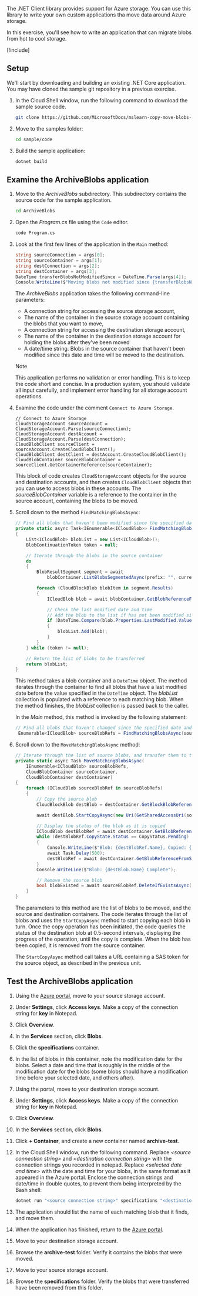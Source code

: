 The .NET Client library provides support for Azure storage. You can use this library to write your own custom applications tha move data around Azure storage. 

In this exercise, you'll see how to write an application that can migrate blobs from hot to cool storage.

[!include[](../../../includes/azure-sandbox-activate.md)]

## Setup

We'll start by downloading and building an existing .NET Core application. You may have cloned the sample git repository in a previous exercise.

1. In the Cloud Shell window, run the following command to download the sample source code. 

    ```bash
    git clone https://github.com/MicrosoftDocs/mslearn-copy-move-blobs-from-containers-or-storage-accounts sample
    ```

1. Move to the samples folder:

    ```bash
    cd sample/code
    ```

1. Build the sample application:

    ```bash
    dotnet build
    ```

## Examine the ArchiveBlobs application

1. Move to the *ArchiveBlobs* subdirectory. This subdirectory contains the source code for the sample application.

    ```bash
    cd ArchiveBlobs
    ```

1. Open the *Program.cs* file using the `Code` editor.

    ```bash
    code Program.cs
    ```

1. Look at the first few lines of the application in the `Main` method:

    ```C#
    string sourceConnection = args[0];
    string sourceContainer = args[1];
    string destConnection = args[2];
    string destContainer = args[3];
    DateTime transferBlobsNotModifiedSince = DateTime.Parse(args[4]);
    Console.WriteLine($"Moving blobs not modified since {transferBlobsNotModifiedSince}");
    ```

    The *ArchiveBlobs* application takes the following command-line parameters:

    - A connection string for accessing the source storage account,
    - The name of the container in the source storage account containing the blobs that you want to move,
    - A connection string for accessing the destination storage account,
    - The name of the container in the destination storage account for holding the blobs after they've been moved
    - A date/time string. Blobs in the source container that haven't been modified since this date and time will be moved to the destination.

    > [!NOTE]
    > This application performs no validation or error handling. This is to keep the code short and concise. In a production system, you should validate all input carefully, and implement error handling for all storage account operations.

1. Examine the code under the comment `Connect to Azure Storage`.

    ```C##
    // Connect to Azure Storage
    CloudStorageAccount sourceAccount = CloudStorageAccount.Parse(sourceConnection);
    CloudStorageAccount destAccount = CloudStorageAccount.Parse(destConnection);
    CloudBlobClient sourceClient = sourceAccount.CreateCloudBlobClient();
    CloudBlobClient destClient = destAccount.CreateCloudBlobClient();
    CloudBlobContainer sourceBlobContainer = sourceClient.GetContainerReference(sourceContainer);
    ```

    This block of code creates `CloudStorageAccount` objects for the source and destination accounts, and then creates `CloudBlobClient` objects that you can use to access blobs in these accounts. The *sourceBlobContainer* variable is a reference to the container in the source account, containing the blobs to be moved.

1. Scroll down to the method `FindMatchingBlobsAsync`:

    ```C#
    // Find all blobs that haven't been modified since the specified date and time
    private static async Task<IEnumerable<ICloudBlob>> FindMatchingBlobsAsync(CloudBlobContainer blobContainer, DateTime transferBlobsNotModifiedSince)
    {
        List<ICloudBlob> blobList = new List<ICloudBlob>();
        BlobContinuationToken token = null;

        // Iterate through the blobs in the source container
        do
        {
            BlobResultSegment segment = await 
                blobContainer.ListBlobsSegmentedAsync(prefix: "", currentToken: token);

            foreach (CloudBlockBlob blobItem in segment.Results)
            {
                ICloudBlob blob = await blobContainer.GetBlobReferenceFromServerAsync(blobItem.Name);

                // Check the last modified date and time
                // Add the blob to the list if has not been modified since the specified date and time
                if (DateTime.Compare(blob.Properties.LastModified.Value.UtcDateTime, transferBlobsNotModifiedSince) <= 0)
                {
                    blobList.Add(blob);
                }
            }
        } while (token != null);

        // Return the list of blobs to be transferred
        return blobList;
    }
    ```

    This method takes a blob container and a `DateTime` object. The method iterates through the container to find all blobs that have a last modified date before the value specified in the `DateTime` object. The *blobList* collection is populated with a reference to each matching blob. When the method finishes, the *blobList* collection is passed back to the caller.

    In the *Main* method, this method is invoked by the following statement:

    ```C#
    // Find all blobs that haven't changed since the specified date and time
     Enumerable<ICloudBlob> sourceBlobRefs = FindMatchingBlobsAsync(sourceBlobContainer, transferBlobsNotModifiedSince).Result;
    ```

1. Scroll down to the `MoveMatchingBlobsAsync` method:

    ```C#
    // Iterate through the list of source blobs, and transfer them to the destination container
    private static async Task MoveMatchingBlobsAsync(
        IEnumerable<ICloudBlob> sourceBlobRefs,
        CloudBlobContainer sourceContainer,
        CloudBlobContainer destContainer)
    {
        foreach (ICloudBlob sourceBlobRef in sourceBlobRefs)
        {
            // Copy the source blob
            CloudBlockBlob destBlob = destContainer.GetBlockBlobReference(sourceBlobRef.Name);

            await destBlob.StartCopyAsync(new Uri(GetSharedAccessUri(sourceBlobRef.Name, sourceContainer)));

            // Display the status of the blob as it is copied
            ICloudBlob destBlobRef = await destContainer.GetBlobReferenceFromServerAsync(sourceBlobRef.Name);
            while (destBlobRef.CopyState.Status == CopyStatus.Pending)
            {
                Console.WriteLine($"Blob: {destBlobRef.Name}, Copied: {destBlobRef.CopyState.BytesCopied ?? 0} of  {destBlobRef.CopyState.TotalBytes ?? 0}");
                await Task.Delay(500);
                destBlobRef = await destContainer.GetBlobReferenceFromServerAsync(sourceBlobRef.Name);
            }
            Console.WriteLine($"Blob: {destBlob.Name} Complete");

            // Remove the source blob
            bool blobExisted = await sourceBlobRef.DeleteIfExistsAsync();
        }
    }
    ```

    The parameters to this method are the list of blobs to be moved, and the source and destination containers. The code iterates through the list of blobs and uses the `StartCopyAsync` method to start copying each blob in turn. Once the copy operation has been initiated, the code queries the status of the destination blob at 0.5-second intervals, displaying the progress of the operation, until the copy is complete. When the blob has been copied, it is removed from the source container.

    The `StartCopyAsync` method call takes a URL containing a SAS token for the source object, as described in the previous unit.

## Test the ArchiveBlobs application

1. Using the [Azure portal](https://portal.azure.com/learn.docs.microsoft.com?azure-portal=true), move to your source storage account.

1. Under **Settings**, click **Access keys**. Make a copy of the connection string for **key** in Notepad.

1. Click **Overview**.

1. In the **Services** section, click **Blobs**.

1. Click the **specifications** container.

1. In the list of blobs in this container, note the modification date for the blobs. Select a date and time that is roughly in the middle of the modification date for the blobs (some blobs should have a modification time before your selected date, and others after).

1. Using the portal, move to your destination storage account.

1. Under **Settings**, click **Access keys**. Make a copy of the connection string for **key** in Notepad.

1. Click **Overview**.

1. In the **Services** section, click **Blobs**.

1. Click **+ Container**, and create a new container named **archive-test**.

1. In the Cloud Shell window, run the following command. Replace *\<source connection string>* and *\<destination connection string>* with the connection strings you recorded in notepad. Replace *\<selected date and time>* with the date and time for your blobs, in the same format as it appeared in the Azure portal. Enclose the connection strings and date/time in double quotes, to prevent them being interpreted by the Bash shell:

    ```bash
    dotnet run "<source connection string>" specifications "<destination connection string>" archive-test "<selected date and time>"
    ```

1. The application should list the name of each matching blob that it finds, and move them.

1. When the application has finished, return to the [Azure portal](https://portal.azure.com/learn.docs.microsoft.com?azure-portal=true).

1. Move to your destination storage account.

1. Browse the **archive-test** folder. Verify it contains the blobs that were moved.

1. Move to your source storage account.

2. Browse the **specifications** folder. Verify the blobs that were transferred have been removed from this folder.
 
  